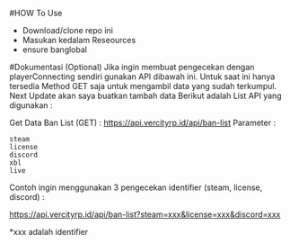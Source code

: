 #HOW To Use
- Download/clone repo ini
- Masukan kedalam Reseources
- ensure banglobal

#Dokumentasi (Optional)
Jika ingin membuat pengecekan dengan playerConnecting sendiri gunakan API dibawah ini.
Untuk saat ini hanya tersedia Method GET saja untuk mengambil data yang sudah terkumpul.
Next Update akan saya buatkan tambah data
Berikut adalah List API yang digunakan :

Get Data Ban List (GET) :  https://api.vercityrp.id/api/ban-list
Parameter :
```
steam
license
discord
xbl
live
```
Contoh ingin menggunakan 3 pengecekan identifier (steam, license, discord) :

https://api.vercityrp.id/api/ban-list?steam=xxx&license=xxx&discord=xxx

*xxx adalah identifier
